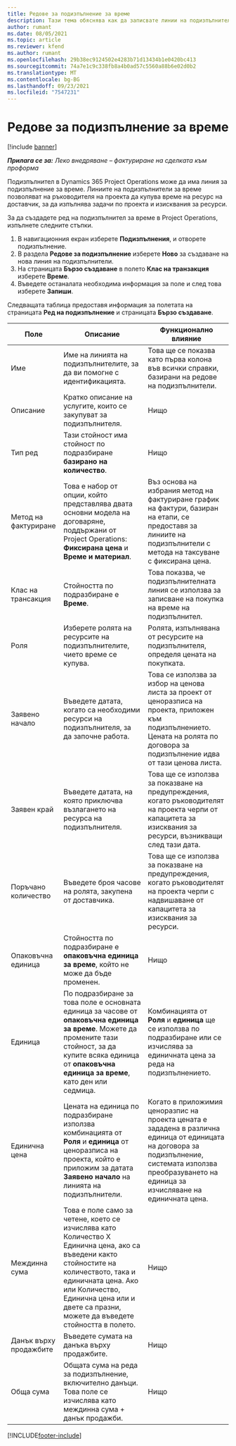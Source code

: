 ```yaml
---
title: Редове за подизпълнение за време
description: Тази тема обяснява как да записвате линии на подизпълнители за време и да записвате закупуването на време от доставчици.
author: rumant
ms.date: 08/05/2021
ms.topic: article
ms.reviewer: kfend
ms.author: rumant
ms.openlocfilehash: 29b38ec9124502e4283b71d13434b1e0420bc413
ms.sourcegitcommit: 74a7e1c9c338fb8a4b0ad57c5560a88b6e02d0b2
ms.translationtype: MT
ms.contentlocale: bg-BG
ms.lasthandoff: 09/23/2021
ms.locfileid: "7547231"
---
```

# <a name="subcontract-lines-for-time"></a>Редове за подизпълнение за време

[!include [banner](../../includes/dataverse-preview.md)]

_**Прилага се за:** Леко внедряване – фактуриране на сделката към проформа_

Подизпълнител в Dynamics 365 Project Operations може да има линия за подизпълнение за време. Линиите на подизпълнители за време позволяват на ръководителя на проекта да купува време на ресурс на доставчик, за да изпълнява задачи по проекта и изисквания за ресурси.

За да създадете ред на подизпълнител за време в Project Operations, изпълнете следните стъпки.

1. В навигационния екран изберете **Подизпълнения**, и отворете подизпълнение.
2. В раздела **Редове за подизпълнение** изберете **Ново** за създаване на нова линия на подизпълнители.
3. На страницата **Бързо създаване** в полето **Клас на транзакция** изберете **Време**.
4. Въведете останалата необходима информация за поле и след това изберете **Запиши**.

  Следващата таблица предоставя информация за полетата на страницата **Ред на подизпълнение** и страницата **Бързо създаване**.

| **Поле** | **Описание** | **Функционално влияние** |
| --- | --- | --- |
| Име | Име на линията на подизпълнителите, за да ви помогне с идентификацията. | Това ще се показва като първа колона във всички справки, базирани на редове на подизпълнители. |
| Описание | Кратко описание на услугите, които се закупуват за подизпълнителя. |Нищо |
| Тип ред |   Тази стойност има стойност по подразбиране **базирано на количество**.| Нищо |
| Метод на фактуриране | Това е набор от опции, който представлява двата основни модела на договаряне, поддържани от Project Operations: **Фиксирана цена** и **Време и материал**. | Въз основа на избрания метод на фактуриране график на фактури, базиран на етапи, се предоставя за линиите на подизпълнители с метода на таксуване с фиксирана цена. |
| Клас на трансакция | Стойността по подразбиране е **Време**. | Това показва, че подизпълнителната линия се използва за записване на покупка на време на подизпълнител. |
| Роля | Изберете ролята на ресурсите на подизпълнителите, чието време се купува. | Ролята, изпълнявана от ресурсите на подизпълнителя, определя цената на покупката. |
| Заявено начало | Въведете датата, когато са необходими ресурси на подизпълнителя, за да започне работа. | Това се използва за избор на ценова листа за проект от ценоразписа на проекта, приложен към подизпълнението. Цената на ролята по договора за подизпълнение идва от тази ценова листа. |
| Заявен край | Въведете датата, на която приключва възлагането на ресурса на подизпълнителя. | Това ще се използва за показване на предупреждения, когато ръководителят на проекта черпи от капацитета за изисквания за ресурси, възникващи след тази дата. |
| Поръчано количество | Въведете броя часове на ролята, закупена от доставчика. | Това ще се използва за показване на предупреждения, когато ръководителят на проекта черпи с надвишаване от капацитета за изисквания за ресурси. |
| Опаковъчна единица | Стойността по подразбиране е **опаковъчна единица за време**, който не може да бъде променен. | Нищо|
| Единица | По подразбиране за това поле е основната единица за часове от **опаковъчна единица за време**. Можете да промените тази стойност, за да купите всяка единица от **опаковъчна единица за време**, като ден или седмица. | Комбинацията от **Роля** и **единица** ще се използва по подразбиране или се изчислява за единичната цена за реда на подизпълнението. |
| Единична цена | Цената на единица по подразбиране използва комбинацията от **Роля** и **единица** от ценоразписа на проекта, който е приложим за датата **Заявено начало** на линията на подизпълнители. | Когато в приложимия ценоразпис на проекта цената е зададена в различна единица от единицата на договора за подизпълнение, системата използва преобразуването на единица за изчисляване на единичната цена. |
| Междинна сума |    Това е поле само за четене, което се изчислява като Количество X Единична цена, ако са въведени както стойностите на количеството, така и единичната цена. Ако или Количество, Единична цена или и двете са празни, можете да въведете стойността в полето. | Нищо|
| Данък върху продажбите |   Въведете сумата на данъка върху продажбите. |Нищо |
| Обща сума | Общата сума на реда за подизпълнение, включително данъци. Това поле се изчислява като междинна сума + данък продажби.|Нищо |

[!INCLUDE[footer-include](../../includes/footer-banner.md)]

